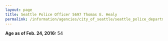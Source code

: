 ```yaml
---
layout: page
title: Seattle Police Officer 5697 Thomas E. Healy
permalink: /information/agencies/city_of_seattle/seattle_police_department/copbook/5697/
---
```


**Age as of Feb. 24, 2016:** 54

